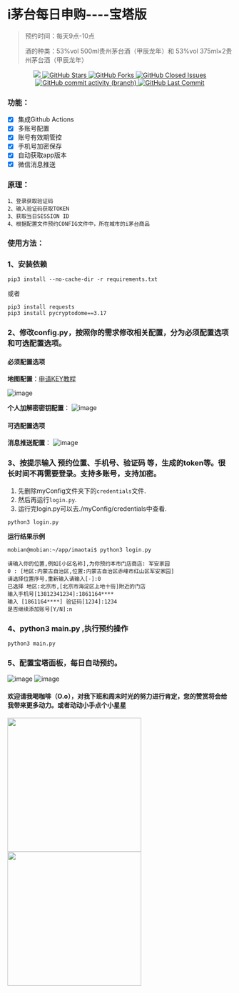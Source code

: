 
# i茅台每日申购----宝塔版
> 预约时间：每天9点-10点
> 
> 酒的种类：53%vol 500ml贵州茅台酒（甲辰龙年）和 53%vol 375ml×2贵州茅台酒（甲辰龙年）


<p align="center">
  <a href="https://hits.seeyoufarm.com">
     <img src="https://hits.seeyoufarm.com/api/count/incr/badge.svg?url=https%3A%2F%2Fgithub.com%2FKing0420%2FiMaoTai-reserve&count_bg=%2379C83D&title_bg=%23555555&icon=&icon_color=%23E7E7E7&title=hits&edge_flat=false"/>
  </a>
  <a href="https://github.com/King0420/iMaoTai-reserve">
    <img src="https://img.shields.io/github/stars/King0420/iMaoTai-reserve" alt="GitHub Stars">
  </a>
  <a href="https://github.com/King0420/iMaoTai-reserve">
    <img src="https://img.shields.io/github/forks/King0420/iMaoTai-reserve" alt="GitHub Forks">
  </a>
  <a href="https://github.com/King0420/iMaoTai-reserve/issues">
    <img src="https://img.shields.io/github/issues-closed-raw/King0420/iMaoTai-reserve" alt="GitHub Closed Issues">
  </a>
  <a href="https://github.com/King0420/iMaoTai-reserve">
    <img alt="GitHub commit activity (branch)" src="https://img.shields.io/github/commit-activity/y/King0420/iMaoTai-reserve">
  </a>
  <a href="https://github.com/King0420/iMaoTai-reserve">
    <img src="https://img.shields.io/github/last-commit/King0420/iMaoTai-reserve" alt="GitHub Last Commit">
  </a>
</p>


### 功能：
- [x] 集成Github Actions
- [x] 多账号配置
- [x] 账号有效期管控
- [x] 手机号加密保存
- [x] 自动获取app版本
- [x] 微信消息推送

### 原理：
```shell
1、登录获取验证码
2、输入验证码获取TOKEN
3、获取当日SESSION ID
4、根据配置文件预约CONFIG文件中，所在城市的i茅台商品
```


### 使用方法：

### 1、安装依赖
```shell
pip3 install --no-cache-dir -r requirements.txt
```
或者
```shell
pip3 install requests
pip3 install pycryptodome==3.17
```

### 2、修改config.py，按照你的需求修改相关配置，分为必须配置选项和可选配置选项。
#### 必须配置选项
**地图配置**：[申请KEY教程](https://lbs.amap.com/api/webservice/create-project-and-key)

![image](https://github.com/King0420/iMaoTai-reserve/assets/104044278/4bbf1834-1d9d-40a6-bf9d-26674cc6c418)

**个人加解密密钥配置**：
![image](https://github.com/King0420/iMaoTai-reserve/assets/104044278/fc6fa8da-14c2-4daa-a1c0-7fc8eb7b89b5)

#### 可选配置选项
**消息推送配置**：
![image](https://github.com/King0420/iMaoTai-reserve/assets/104044278/835123f4-37aa-473e-b794-545f08811c24)


### 3、按提示输入 预约位置、手机号、验证码 等，生成的token等。很长时间不再需要登录。支持多账号，支持加密。
1. 先删除myConfig文件夹下的`credentials`文件.
2. 然后再运行`login.py`.
3. 运行完login.py可以去./myConfig/credentials中查看.
```shell
python3 login.py
```
**运行结果示例**
```shell
mobian@mobian:~/app/imaotai$ python3 login.py

请输入你的位置,例如[小区名称],为你预约本市门店商店: 军安家园
0 : [地区:内蒙古自治区,位置:内蒙古自治区赤峰市红山区军安家园]
请选择位置序号,重新输入请输入[-]:0
已选择 地区:北京市,[北京市海淀区上地十街]附近的门店
输入手机号[13812341234]:1861164****
输入 [1861164****] 验证码[1234]:1234
是否继续添加账号[Y/N]:n
```

### 4、python3 main.py ,执行预约操作
```shell
python3 main.py
```

### 5、配置宝塔面板，每日自动预约。
![image](https://github.com/King0420/iMaoTai-reserve/assets/104044278/2c88f9d5-5e44-43ab-b3df-b5240a74c3b6)
![image](https://github.com/King0420/iMaoTai-reserve/assets/104044278/cd04ba52-70b1-4080-b766-116eadc87890)


#### 欢迎请我喝咖啡（O.o），对我下班和周末时光的努力进行肯定，您的赞赏将会给我带来更多动力。或者动动小手点个小星星

<img src="resources/imgs/wxqr.png" height="300">  <img src="resources/imgs/zfbqr.jpg" height="300">


